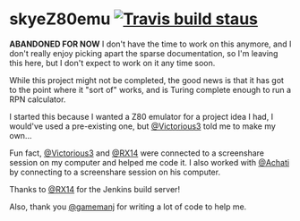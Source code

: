 # skyeZ80emu [![Travis build staus](https://img.shields.io/travis/skyem123/skyeZ80emu.svg)](https://travis-ci.org/skyem123/skyeZ80emu)

**ABANDONED FOR NOW** I don't have the time to work on this anymore, and I don't really enjoy picking apart the sparse documentation, so I'm leaving this here, but I don't expect to work on it any time soon.

While this project might not be completed, the good news is that it has got to the point where it "sort of" works, and is Turing complete enough to run a RPN calculator.

I started this because I wanted a Z80 emulator for a project idea I had, I would've used a pre-existing one, but [@Victorious3](https://github.com/Victorious3) told me to make my own...

Fun fact, [@Victorious3](https://github.com/Victorious3) and [@RX14](https://github.com/RX14) were connected to a screenshare session on my computer and helped me code it. I also worked with [@Achati](https://github.com/Achati) by connecting to a screenshare session on his computer.

Thanks to [@RX14](https://github.com/RX14) for the Jenkins build server!

Also, thank you [@gamemanj](https://github.com/gamemanj) for writing a lot of code to help me.
